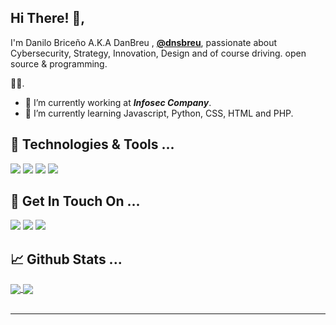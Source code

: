 ## Hi There! 👋,

I'm Danilo Briceño A.K.A DanBreu , **[@dnsbreu](https://twitter.com/dnsbreu/)**, 
passionate about Cybersecurity, Strategy, Innovation, Design and of course driving. open source & programming.

🏄‍♂️.

- 🔭 I’m currently working at **_Infosec Company_**.
- 🌱 I’m currently learning Javascript, Python, CSS, HTML and PHP.


## 🔧 Technologies & Tools ...

![](https://img.shields.io/badge/OS-Linux-informational?style=flat&logo=linux&logoColor=white)
![](https://img.shields.io/badge/Code-JavaScript-informational?style=flat&logo=javascript&logoColor=white)
![](https://img.shields.io/badge/Code-Python-informational?style=flat&logo=python&logoColor=white)
![](https://img.shields.io/badge/Code-CSS-informational?style=flat&logo=css&logoColor=white)

## 🏓 Get In Touch On ...

[![](https://img.shields.io/badge/@dan_breu-informational?style=flat&logo=instagram&logoColor=white&color=8134af)](https://www.instagram.com/dnsbreu/)
[![](https://img.shields.io/badge/@dan-breu-informational?style=flat&logo=github&logoColor=white&color=black)](https://github.com/dan-breu)
[![](https://img.shields.io/badge/@dan_breu-informational?style=flat&logo=twitter&logoColor=white)](https://twitter.com/dnsbreu)

## 📈 Github Stats ...

<a href="https://github.com/saptarshibasu15">
  <img align="center" src="https://github-readme-stats.vercel.app/api/top-langs/?username=dan-breu&langs_count=3&hide=cpp,css,html&title_color=ffffff&text_color=c9cacc&icon_color=ce3691&bg_color=1d1f21" />
</a>
<a href="https://github.com/dan-breu">
  <img align="center" src="https://github-readme-stats.vercel.app/api?username=dan-breu&show_icons=true&line_height=27&count_private=true&title_color=ffffff&text_color=c9cacc&icon_color=12ffc4&bg_color=1d1f21"/>
</a>
<br/><br/>

---

